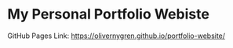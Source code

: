 # My Personal Portfolio Webiste

GitHub Pages Link:
https://olivernygren.github.io/portfolio-website/
